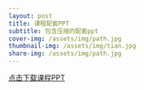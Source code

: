 ```yaml
---
layout: post
title: 课程配套PPT
subtitle: 包含压缩的配套ppt
cover-img: /assets/img/path.jpg
thumbnail-img: /assets/img/tian.jpg
share-img: /assets/img/path.jpg
---
```


[点击下载课程PPT](https://pan.baidu.com/s/1SV8VgWUYw2DIynv3nWnh7A?pwd=zyRS) 
